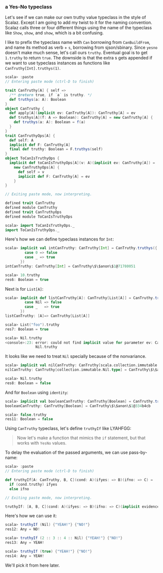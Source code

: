 
### a Yes-No typeclass

Let's see if we can make our own truthy value typeclass in the style of Scalaz. Except I am going to add my twist to it for the naming convention. Scalaz calls three or four different things using the name of the typeclass like `Show`, `show`, and `show`, which is a bit confusing.

I like to prefix the typeclass name with `Can` borrowing from `CanBuildFrom`, and name its method as verb + `s`, borrowing from sjson/sbinary. Since `yesno` doesn't make much sense, let's call ours `truthy`. Eventual goal is to get `1.truthy` to return `true`. The downside is that the extra s gets appended if we want to use typeclass instances as functions like `CanTruthy[Int].truthys(1)`.

```scala
scala> :paste
// Entering paste mode (ctrl-D to finish)

trait CanTruthy[A] { self =>
  /** @return true, if `a` is truthy. */
  def truthys(a: A): Boolean
}
object CanTruthy {
  def apply[A](implicit ev: CanTruthy[A]): CanTruthy[A] = ev
  def truthys[A](f: A => Boolean): CanTruthy[A] = new CanTruthy[A] {
    def truthys(a: A): Boolean = f(a)
  }
}
trait CanTruthyOps[A] {
  def self: A
  implicit def F: CanTruthy[A]
  final def truthy: Boolean = F.truthys(self)
}
object ToCanIsTruthyOps {
  implicit def toCanIsTruthyOps[A](v: A)(implicit ev: CanTruthy[A]) =
    new CanTruthyOps[A] {
      def self = v
      implicit def F: CanTruthy[A] = ev
    }
}

// Exiting paste mode, now interpreting.

defined trait CanTruthy
defined module CanTruthy
defined trait CanTruthyOps
defined module ToCanIsTruthyOps

scala> import ToCanIsTruthyOps._
import ToCanIsTruthyOps._
```

Here's how we can define typeclass instances for `Int`:

```scala
scala> implicit val intCanTruthy: CanTruthy[Int] = CanTruthy.truthys({
         case 0 => false
         case _ => true
       })
intCanTruthy: CanTruthy[Int] = CanTruthy\$\$anon\$1@71780051

scala> 10.truthy
res6: Boolean = true
```

Next is for `List[A]`:

```scala
scala> implicit def listCanTruthy[A]: CanTruthy[List[A]] = CanTruthy.truthys({
         case Nil => false
         case _   => true  
       })
listCanTruthy: [A]=> CanTruthy[List[A]]

scala> List("foo").truthy
res7: Boolean = true

scala> Nil.truthy
<console>:23: error: could not find implicit value for parameter ev: CanTruthy[scala.collection.immutable.Nil.type]
              Nil.truthy
```

It looks like we need to treat `Nil` specially because of the nonvariance.

```scala
scala> implicit val nilCanTruthy: CanTruthy[scala.collection.immutable.Nil.type] = CanTruthy.truthys(_ => false)
nilCanTruthy: CanTruthy[collection.immutable.Nil.type] = CanTruthy\$\$anon\$1@1e5f0fd7

scala> Nil.truthy
res8: Boolean = false
```

And for `Boolean` using `identity`:

```scala
scala> implicit val booleanCanTruthy: CanTruthy[Boolean] = CanTruthy.truthys(identity)
booleanCanTruthy: CanTruthy[Boolean] = CanTruthy\$\$anon\$1@334b4cb

scala> false.truthy
res11: Boolean = false
```

Using `CanTruthy` typeclass, let's define `truthyIf` like LYAHFGG:

> Now let's make a function that mimics the `if` statement, but that works with `YesNo` values.

To delay the evaluation of the passed arguments, we can use pass-by-name:

```scala
scala> :paste
// Entering paste mode (ctrl-D to finish)

def truthyIf[A: CanTruthy, B, C](cond: A)(ifyes: => B)(ifno: => C) =
  if (cond.truthy) ifyes
  else ifno

// Exiting paste mode, now interpreting.

truthyIf: [A, B, C](cond: A)(ifyes: => B)(ifno: => C)(implicit evidence\$1: CanTruthy[A])Any
```

Here's how we can use it:

```scala
scala> truthyIf (Nil) {"YEAH!"} {"NO!"}
res12: Any = NO!

scala> truthyIf (2 :: 3 :: 4 :: Nil) {"YEAH!"} {"NO!"}
res13: Any = YEAH!

scala> truthyIf (true) {"YEAH!"} {"NO!"}
res14: Any = YEAH!
```

We'll pick it from here later.
